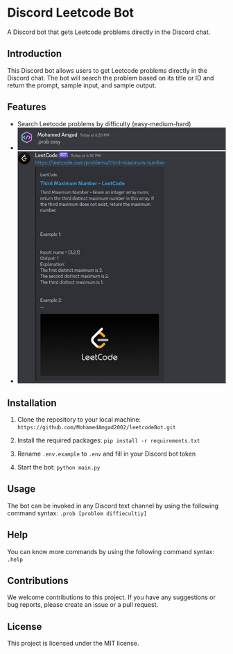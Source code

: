 # Discord Leetcode Bot
A Discord bot that gets Leetcode problems directly in the Discord chat.
## Introduction
This Discord bot allows users to get Leetcode problems directly in the Discord chat. The bot will search the problem based on its title or ID and return the prompt, sample input, and sample output.

## Features
* Search Leetcode problems by difficulty (easy-medium-hard)
* ![sample input](/Resources/sampleInput.png)
* ![sample output](/Resources/sampleOutput.png)

## Installation
1. Clone the repository to your local machine: ```https://github.com/MohamedAmgad2002/leetcodeBot.git```

2. Install the required packages:
```pip install -r requirements.txt```

3. Rename `.env.example` to `.env` and fill in your Discord bot token

4. Start the bot:
```python main.py```
## Usage
The bot can be invoked in any Discord text channel by using the following command syntax:
```.prob [problem diffiecultiy]```
## Help
You can know more commands by using the following command syntax:
```.help```
## Contributions
We welcome contributions to this project. If you have any suggestions or bug reports, please create an issue or a pull request.
## License
This project is licensed under the MIT license.
